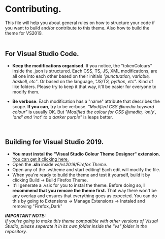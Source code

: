 # Contributing.
This file will help you about general rules on how to structure your code if you want to build and/or contribute to this theme. Also how to build the theme for VS2019.
<br /> <br />

## For Visual Studio Code.
- **Keep the modifications organised**. If you notice, the "tokenColours" inside the .json is structured. Each CSS, TS, JS, XML modifications, are all one into each other based on their initials _"punctuation, variable, haskell, etc"_. Or based on the language, _"JS/TS, python, etc"_. Kind of like folders. Please try to keep it that way, it'll be easier for everyone to modify them.

- **Be verbose**. Each modification has a "name" attribute that describes the scope. **If you can**, try to be verbose. _"Modified CSS @media keyword colour"_ is usually OK. But _"Modified the colour for CSS @media, 'only', 'and' and 'not' to a darker purple"_ is leaps better.

<br>

## Building for Visual Studio 2019.
- **You must instal the "Visual Studio Colour Theme Designer" extension.** [You can get it clicking here.](https://marketplace.visualstudio.com/items?itemName=ms-madsk.ColorThemeDesigner&ssr=false#overview)
- Open the **.sln** inside _vs/vs2019/Firefox Theme_.
- Open any of the .vstheme and start editing! Each edit will modify the file.
- When you're ready to build the theme and test it yourself, build it by clicking Build -> Build Firefox Theme.
- It'll generate a .vsix for you to instal the theme. Before doing so, **I recommend that you remove the theme first.** That way there won't be any overlap and ensures that everything goes as expected. You can do this by going to Extensions -> Manage Extensions -> Instaled and removing "Firefox_Dark"

_**IMPORTANT NOTE:**_ <br>
_If you're going to make this theme compatible with other versions of Visual Studio, please seperate it in its own folder inside the "vs" folder in the repository._